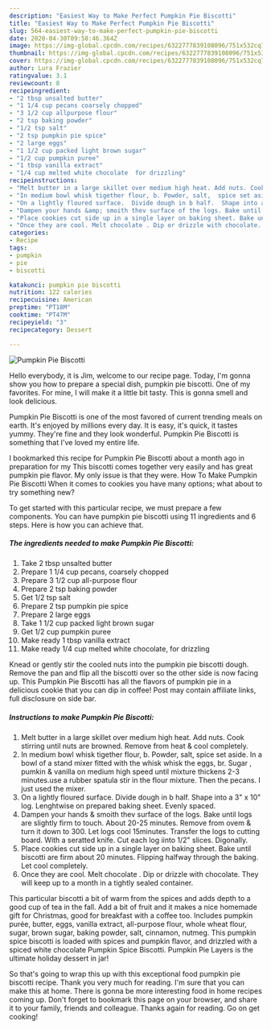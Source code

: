 ```yaml
---
description: "Easiest Way to Make Perfect Pumpkin Pie Biscotti"
title: "Easiest Way to Make Perfect Pumpkin Pie Biscotti"
slug: 564-easiest-way-to-make-perfect-pumpkin-pie-biscotti
date: 2020-04-30T09:58:46.364Z
image: https://img-global.cpcdn.com/recipes/6322777839108096/751x532cq70/pumpkin-pie-biscotti-recipe-main-photo.jpg
thumbnail: https://img-global.cpcdn.com/recipes/6322777839108096/751x532cq70/pumpkin-pie-biscotti-recipe-main-photo.jpg
cover: https://img-global.cpcdn.com/recipes/6322777839108096/751x532cq70/pumpkin-pie-biscotti-recipe-main-photo.jpg
author: Lura Frazier
ratingvalue: 3.1
reviewcount: 8
recipeingredient:
- "2 tbsp unsalted butter"
- "1 1/4 cup pecans coarsely chopped"
- "3 1/2 cup allpurpose flour"
- "2 tsp baking powder"
- "1/2 tsp salt"
- "2 tsp pumpkin pie spice"
- "2 large eggs"
- "1 1/2 cup packed light brown sugar"
- "1/2 cup pumpkin puree"
- "1 tbsp vanilla extract"
- "1/4 cup melted white chocolate  for drizzling"
recipeinstructions:
- "Melt butter in a large skillet over medium high heat. Add nuts. Cook stirring until nuts are browned. Remove from heat &amp; cool completely."
- "In medium bowl whisk tigether flour, b. Powder, salt,  spice set aside. In a bowl of a stand mixer fitted with the whisk whisk the eggs, br. Sugar , pumkin &amp; vanilla on medium high speed until mixture thickens 2-3 minutes.use  a rubber spatula stir in the flour mixture. Then the pecans. I just used the mixer."
- "On a lightly floured surface.  Divide dough in b half.  Shape into a 3&#34; x 10&#34; log. Lenghtwise on prepared baking sheet. Evenly spaced."
- "Dampen your hands &amp; smoith thev surface of the logs. Bake until logs are slightly firm to touch.  About 20-25 minutes. Remove from ovem &amp; turn it down to 300. Let logs cool 15minutes. Transfer the logs to cutting board. With a seratted knife. Cut each log iinto 1/2&#34; slices. Digonally."
- "Place cookies cut side up in a single layer on baking sheet. Bake until biscotti are firm about 20 minutes. Flipping halfway through the baking. Let cool completely."
- "Once they are cool. Melt chocolate . Dip or drizzle with chocolate.  They will keep up to a month in a tightly sealed container."
categories:
- Recipe
tags:
- pumpkin
- pie
- biscotti

katakunci: pumpkin pie biscotti 
nutrition: 122 calories
recipecuisine: American
preptime: "PT18M"
cooktime: "PT47M"
recipeyield: "3"
recipecategory: Dessert

---
```



![Pumpkin Pie Biscotti](https://img-global.cpcdn.com/recipes/6322777839108096/751x532cq70/pumpkin-pie-biscotti-recipe-main-photo.jpg)

Hello everybody, it is Jim, welcome to our recipe page. Today, I'm gonna show you how to prepare a special dish, pumpkin pie biscotti. One of my favorites. For mine, I will make it a little bit tasty. This is gonna smell and look delicious.

Pumpkin Pie Biscotti is one of the most favored of current trending meals on earth. It's enjoyed by millions every day. It is easy, it's quick, it tastes yummy. They're fine and they look wonderful. Pumpkin Pie Biscotti is something that I've loved my entire life.

I bookmarked this recipe for Pumpkin Pie Biscotti about a month ago in preparation for my This biscotti comes together very easily and has great pumpkin pie flavor. My only issue is that they were. How To Make Pumpkin Pie Biscotti When it comes to cookies you have many options; what about to try something new?


To get started with this particular recipe, we must prepare a few components. You can have pumpkin pie biscotti using 11 ingredients and 6 steps. Here is how you can achieve that.

<!--inarticleads1-->

##### The ingredients needed to make Pumpkin Pie Biscotti:

1. Take 2 tbsp unsalted butter
1. Prepare 1 1/4 cup pecans, coarsely chopped
1. Prepare 3 1/2 cup all-purpose flour
1. Prepare 2 tsp baking powder
1. Get 1/2 tsp salt
1. Prepare 2 tsp pumpkin pie spice
1. Prepare 2 large eggs
1. Take 1 1/2 cup packed light brown sugar
1. Get 1/2 cup pumpkin puree
1. Make ready 1 tbsp vanilla extract
1. Make ready 1/4 cup melted white chocolate,  for drizzling


Knead or gently stir the cooled nuts into the pumpkin pie biscotti dough. Remove the pan and flip all the biscotti over so the other side is now facing up. This Pumpkin Pie Biscotti has all the flavors of pumpkin pie in a delicious cookie that you can dip in coffee! Post may contain affiliate links, full disclosure on side bar. 

<!--inarticleads2-->

##### Instructions to make Pumpkin Pie Biscotti:

1. Melt butter in a large skillet over medium high heat. Add nuts. Cook stirring until nuts are browned. Remove from heat &amp; cool completely.
1. In medium bowl whisk tigether flour, b. Powder, salt,  spice set aside. In a bowl of a stand mixer fitted with the whisk whisk the eggs, br. Sugar , pumkin &amp; vanilla on medium high speed until mixture thickens 2-3 minutes.use  a rubber spatula stir in the flour mixture. Then the pecans. I just used the mixer.
1. On a lightly floured surface.  Divide dough in b half.  Shape into a 3&#34; x 10&#34; log. Lenghtwise on prepared baking sheet. Evenly spaced.
1. Dampen your hands &amp; smoith thev surface of the logs. Bake until logs are slightly firm to touch.  About 20-25 minutes. Remove from ovem &amp; turn it down to 300. Let logs cool 15minutes. Transfer the logs to cutting board. With a seratted knife. Cut each log iinto 1/2&#34; slices. Digonally.
1. Place cookies cut side up in a single layer on baking sheet. Bake until biscotti are firm about 20 minutes. Flipping halfway through the baking. Let cool completely.
1. Once they are cool. Melt chocolate . Dip or drizzle with chocolate.  They will keep up to a month in a tightly sealed container.


This particular biscotti a bit of warm from the spices and adds depth to a good cup of tea in the fall. Add a bit of fruit and it makes a nice homemade gift for Christmas, good for breakfast with a coffee too. Includes pumpkin purée, butter, eggs, vanilla extract, all-purpose flour, whole wheat flour, sugar, brown sugar, baking powder, salt, cinnamon, nutmeg. This pumpkin spice biscotti is loaded with spices and pumpkin flavor, and drizzled with a spiced white chocolate Pumpkin Spice Biscotti. Pumpkin Pie Layers is the ultimate holiday dessert in jar! 

So that's going to wrap this up with this exceptional food pumpkin pie biscotti recipe. Thank you very much for reading. I'm sure that you can make this at home. There is gonna be more interesting food in home recipes coming up. Don't forget to bookmark this page on your browser, and share it to your family, friends and colleague. Thanks again for reading. Go on get cooking!
